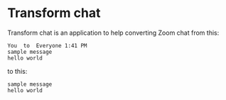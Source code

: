 # Transform chat
Transform chat is an application to help converting Zoom chat from this:

```
You  to  Everyone 1:41 PM
sample message
hello world
```

to this:

```
sample message
hello world
```